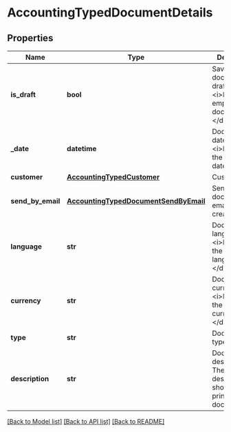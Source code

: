 # AccountingTypedDocumentDetails

## Properties
Name | Type | Description | Notes
------------ | ------------- | ------------- | -------------
**is_draft** | **bool** | Save document as draft&lt;div&gt;&lt;i&gt;Leave empty for final document&lt;/i&gt;&lt;/div&gt; | [optional] 
**_date** | **datetime** | Document date&lt;div&gt;&lt;i&gt;Defaults to the current date&lt;/i&gt;&lt;/div&gt; | [optional] 
**customer** | [**AccountingTypedCustomer**](AccountingTypedCustomer.md) | Customer | 
**send_by_email** | [**AccountingTypedDocumentSendByEmail**](AccountingTypedDocumentSendByEmail.md) | Send document by email after creation | [optional] 
**language** | **str** | Document language&lt;div&gt;&lt;i&gt;Defaults to the company language&lt;/i&gt;&lt;/div&gt; | [optional] 
**currency** | **str** | Document currency&lt;div&gt;&lt;i&gt;Defaults to the company currency&lt;/i&gt;&lt;/div&gt; | [optional] 
**type** | **str** | Document type | 
**description** | **str** | Document description. The description is shown in the printed document. | [optional] 

[[Back to Model list]](../README.md#documentation-for-models) [[Back to API list]](../README.md#documentation-for-api-endpoints) [[Back to README]](../README.md)



